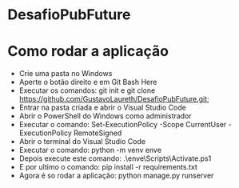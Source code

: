 # DesafioPubFuture
 
# Como rodar a aplicação

- Crie uma pasta no Windows
- Aperte o botão direito e em Git Bash Here
- Executar os comandos: git init e git clone https://github.com/GustavoLaureth/DesafioPubFuture.git;
- Entrar na pasta criada e abrir o Visual Studio Code
- Abrir o PowerShell do Windows como administrador
- Executar o comando: Set-ExecutionPolicy -Scope CurrentUser -ExecutionPolicy RemoteSigned
- Abrir o terminal do Visual Studio Code
- Executar o comando: python -m venv enve
- Depois execute este comando: .\enve\Scripts\Activate.ps1
- E por ultimo o comando: pip install -r requirements.txt
- Agora é so rodar a aplicação: python manage.py runserver